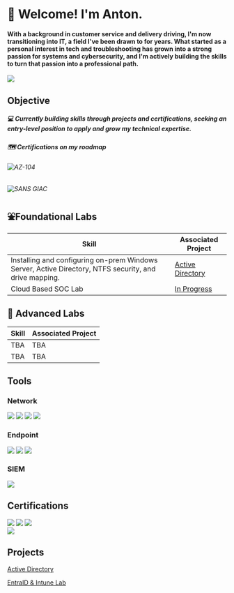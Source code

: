 # 🥇 Welcome! I'm Anton.
#### With a background in customer service and delivery driving, I'm now transitioning into IT, a field I've been drawn to for years. What started as a personal interest in tech and troubleshooting has grown into a strong passion for systems and cybersecurity, and I'm actively building the skills to turn that passion into a professional path.

<a href="https://linkedin.com"><img src="https://img.shields.io/badge/-LinkedIn-0072b1?&style=for-the-badge&logo=linkedin&logoColor=white" /></a>

## Objective

##### 💻 Currently building skills through projects and certifications, seeking an entry-level position to apply and grow my technical expertise.

##### 🗺️ Certifications on my roadmap 
###### ![AZ-104](https://img.shields.io/badge/Microsoft-AZ--104-blue?logo=microsoft-azure&logoColor=white)
###### ![SANS GIAC](https://img.shields.io/badge/SANS-GIAC-darkblue?logo=security&logoColor=white&style=flat-square)








## ⛲Foundational Labs

| Skill                                         | Associated Project         |
|-----------------------------------------------|----------------------------|
| Installing and configuring on-prem Windows Server, Active Directory, NTFS security, and drive mapping. | <a href="https://github.com/0xNotna/Active-Directory-Lab">Active Directory</a>
| Cloud Based SOC Lab | <a href="https://github.com/0xNotna/Splunk-AD-Lab">In Progress</a>|

## 🧪 Advanced Labs

| Skill                                         | Associated Project         |
|-----------------------------------------------|----------------------------|
|                                          TBA                                              |              TBA             |
|                                          TBA                                              |              TBA             |

## Tools

### Network
<div>
    <img src="https://img.shields.io/badge/SSH-333333?style=for-the-badge&logo=OpenSSH&logoColor=white" />
    <img src="https://img.shields.io/badge/RDP-0078D4?style=for-the-badge&logo=Windows&logoColor=white" />
    <img src="https://img.shields.io/badge/-Wireshark-1679A7?&style=for-the-badge&logo=Wireshark&logoColor=white" />
    <img src="https://img.shields.io/badge/-Nmap-4682B4?style=for-the-badge&logo=Nmap&logoColor=white" />
</div>

### Endpoint
<div>
    <img src="https://img.shields.io/badge/PowerShell-5391FE?style=for-the-badge&logo=PowerShell&logoColor=white" />
    <img src="https://img.shields.io/badge/Sysmon-800080?style=for-the-badge&logo=Windows&logoColor=white" />
    <img src="https://img.shields.io/badge/Microsoft%20Defender-0078D4?style=for-the-badge&logo=microsoft&logoColor=white" />


</div>

### SIEM
<div>
    <img src="https://img.shields.io/badge/-Splunk-000000?&style=for-the-badge&logo=Splunk&logoColor=white" />
</div>

## Certifications
<div>
<!-- CompTIA A+ -->
<img src="https://img.shields.io/badge/CompTIA_A%2B-4D4D4D?style=for-the-badge&logo=CompTIA&logoColor=white" />

<!-- CompTIA Network+ -->
<img src="https://img.shields.io/badge/CompTIA%20Network%2B-007ACC?style=for-the-badge&logo=CompTIA&logoColor=white" />

<!-- CompTIA Security+ -->
<img src="https://img.shields.io/badge/CompTIA%20Security%2B-FF0000?style=for-the-badge&logo=CompTIA&logoColor=white" />
</div>

<!-- AZ-900 -->
<img src="https://img.shields.io/badge/Microsoft%20AZ--900-0078D4?style=for-the-badge&logo=microsoft-azure&logoColor=white" />



## Projects
<a href="https://github.com/0xNotna/Active-Directory-Lab">Active Directory</a>

<a href="https://github.com/0xNotna/Splunk-AD-Lab">EntraID & Intune Lab<a>
